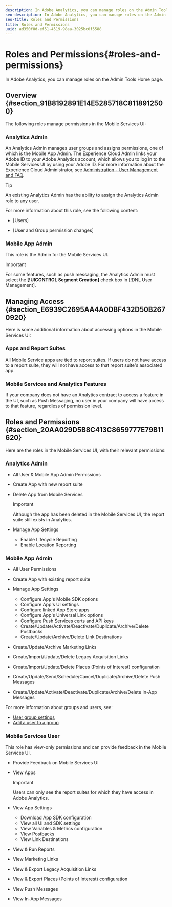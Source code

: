 ```yaml
---
description: In Adobe Analytics, you can manage roles on the Admin Tools Home page.
seo-description: In Adobe Analytics, you can manage roles on the Admin Tools Home page.
seo-title: Roles and Permissions
title: Roles and Permissions
uuid: ad350f8d-ef51-4519-98aa-3025bc0f5588
---
```


# Roles and Permissions{#roles-and-permissions}

In Adobe Analytics, you can manage roles on the Admin Tools Home page.

## Overview {#section_91B8192891E14E5285718C8118912500}

The following roles manage permissions in the Mobile Services UI:

### Analytics Admin

An Analytics Admin manages user groups and assigns permissions, one of which is the Mobile App Admin. The Experience Cloud Admin links your Adobe ID to your Adobe Analytics account, which allows you to log in to the Mobile Services UI by using your Adobe ID. For more information about the Experience Cloud Administrator, see [Administration - User Management and FAQ](https://docs.adobe.com/content/help/en/core-services/interface/manage-users-and-products/admin-getting-started.html).

>[!TIP]
>
>An existing Analytics Admin has the ability to assign the Analytics Admin role to any user.

For more information about this role, see the following content:

* [Users]
<!--REKHA: (https://docs.adobe.com/content/help/en/analytics/admin/user-product-management/user-management/users.html) --> 

* [User and Group permission changes]
<!--REKHA: (https://docs.adobe.com/content/help/en/analytics/admin/user-product-management/user-management/permissions-changes.html) -->

### Mobile App Admin

This role is the Admin for the Mobile Services UI.

>[!IMPORTANT]
>
>For some features, such as push messaging, the Analytics Admin must select the **[!UICONTROL Segment Creation]** check box in [!DNL User Management].

## Managing Access {#section_E6939C2695AA4A0DBF432D50B2670920}

Here is some additional information about accessing options in the Mobile Services UI:

### Apps and Report Suites

All Mobile Service apps are tied to report suites. If users do not have access to a report suite, they will not have access to that report suite's associated app.

### Mobile Services and Analytics Features

If your company does not have an Analytics contract to access a feature in the UI, such as Push Messaging, no user in your company will have access to that feature, regardless of permission level.

## Roles and Permissions {#section_20AA029D5B8C413C8659777E79B11620}

Here are the roles in the Mobile Services UI, with their relevant permissions:

### Analytics Admin

* All User & Mobile App Admin Permissions
* Create App with new report suite
* Delete App from Mobile Services

  >[!IMPORTANT]
  >
  >Although the app has been deleted in the Mobile Services UI, the report suite still exists in Analytics.

* Manage App Settings

  * Enable Lifecycle Reporting
  * Enable Location Reporting

### Mobile App Admin

* All User Permissions
* Create App with existing report suite
* Manage App Settings

  * Configure App's Mobile SDK options
  * Configure App's UI settings
  * Configure linked App Store apps
  * Configure App's Universal Link options
  * Configure Push Services certs and API keys
  * Create/Update/Activate/Deactivate/Duplicate/Archive/Delete Postbacks
  * Create/Update/Archive/Delete Link Destinations

* Create/Update/Archive Marketing Links
* Create/Import/Update/Delete Legacy Acquisition Links
* Create/Import/Update/Delete Places (Points of Interest) configuration
* Create/Update/Send/Schedule/Cancel/Duplicate/Archive/Delete Push Messages
* Create/Update/Activate/Deactivate/Duplicate/Archive/Delete In-App Messages

For more information about groups and users, see:

* [User group settings](https://docs-author-stg.corp.adobe.com/content/help/en/analytics/admin/user-product-management/user-groups/groups.html)
* [Add a user to a group](https://docs.adobe.com/content/help/en/analytics/admin/user-product-management/user-management/t-add-user-to-group.html)

### Mobile Services User

This role has view-only permissions and can provide feedback in the Mobile Services UI.

* Provide Feedback on Mobile Services UI
* View Apps

  >[!IMPORTANT]
  >
  >Users can only see the report suites for which they have access in Adobe Analytics.

* View App Settings

  * Download App SDK configuration
  * View all UI and SDK settings
  * View Variables & Metrics configuration
  * View Postbacks 
  * View Link Destinations

* View & Run Reports
* View Marketing Links
* View & Export Legacy Acquisition Links
* View & Export Places (Points of Interest) configuration
* View Push Messages
* View In-App Messages
